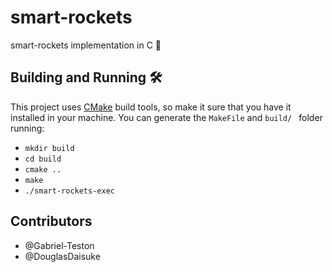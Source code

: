 # smart-rockets
smart-rockets implementation in C 🚀

## Building and Running :hammer_and_wrench:
This project uses [CMake](https://cmake.org/) build tools, so make it sure that you have it installed in your machine. You can generate the `MakeFile` and `build/ ` folder running:
- `mkdir build`
- `cd build`
- `cmake ..`
- `make`
- `./smart-rockets-exec`

## Contributors 
- @Gabriel-Teston
- @DouglasDaisuke
